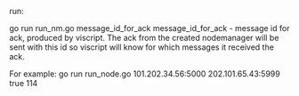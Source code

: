 run:

go run run_nm.go message_id_for_ack
message_id_for_ack - message id for ack, produced by viscript. The ack from the created nodemanager will be sent with this id so viscript will know for which messages it received the ack.

For example:
go run run_node.go 101.202.34.56:5000 202.101.65.43:5999 true 114
